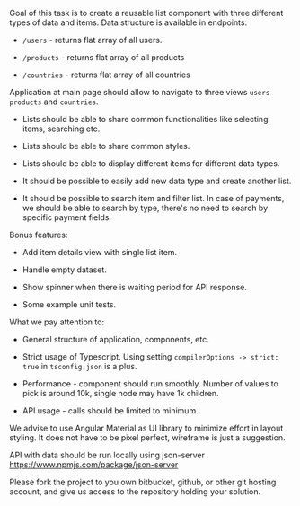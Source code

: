 Goal of this task is to create a reusable list component with three different types of data and items. Data structure is available in endpoints:

* `/users` - returns flat array of all users.

* `/products` - returns flat array of all products

* `/countries` - returns flat array of all countries


Application at main page should allow to navigate to three views `users` `products` and `countries`.

* Lists should be able to share common functionalities like selecting items, searching etc.

* Lists should be able to share common styles.

* Lists should be able to display different items for different data types.

* It should be possible to easily add new data type and create another list.

* It should be possible to search item and filter list. In case of payments, we should be able to search by type, there's no need to search by specific payment fields.

Bonus features:

* Add item details view with single list item.

* Handle empty dataset.

* Show spinner when there is waiting period for API response.

* Some example unit tests.


What we pay attention to:

* General structure of application, components, etc.

* Strict usage of Typescript. Using setting `compilerOptions -> strict: true` in `tsconfig.json` is a plus.

* Performance - component should run smoothly. Number of values to pick is around 10k, single node may have 1k children.

* API usage - calls should be limited to minimum.


We advise to use Angular Material as UI library to minimize effort in layout styling. It does not have to be pixel perfect, wireframe is just a suggestion.

API with data should be run locally using json-server https://www.npmjs.com/package/json-server

Please fork the project to you own bitbucket, github, or other git hosting account, and give us access to the repository holding your solution.
